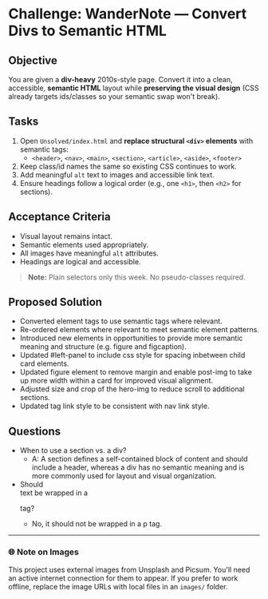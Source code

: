 # Challenge: WanderNote — Convert Divs to Semantic HTML

## Objective

You are given a **div-heavy** 2010s-style page. Convert it into a clean, accessible, **semantic HTML** layout
while **preserving the visual design** (CSS already targets ids/classes so your semantic swap won't break).

## Tasks

1. Open `Unsolved/index.html` and **replace structural `<div>` elements** with semantic tags:
   - `<header>`, `<nav>`, `<main>`, `<section>`, `<article>`, `<aside>`, `<footer>`
2. Keep class/id names the same so existing CSS continues to work.
3. Add meaningful `alt` text to images and accessible link text.
4. Ensure headings follow a logical order (e.g., one `<h1>`, then `<h2>` for sections).

## Acceptance Criteria

- Visual layout remains intact.
- Semantic elements used appropriately.
- All images have meaningful `alt` attributes.
- Headings are logical and accessible.

> **Note:** Plain selectors only this week. No pseudo-classes required.

## Proposed Solution

- Converted element tags to use semantic tags where relevant.
- Re-ordered elements where relevant to meet semantic element patterns.
- Introduced new elements in opportunities to provide more semantic meaning and structure (e.g. figure and figcaption).
- Updated #left-panel to include css style for spacing inbetween child card elements.
- Updated figure element to remove margin and enable post-img to take up more width within a card for improved visual alignment.
- Adjusted size and crop of the hero-img to reduce scroll to additional sections.
- Updated tag link style to be consistent with nav link style.

## Questions

- When to use a section vs. a div?
  - A: A section defines a self-contained block of content and should include a header, whereas a div has no semantic meaning and is more commonly used for layout and visual organization.
- Should <figcaption> text be wrapped in a <p> tag?
  - No, it should not be wrapped in a p tag.

---

### 🌐 Note on Images

This project uses external images from Unsplash and Picsum.
You'll need an active internet connection for them to appear.
If you prefer to work offline, replace the image URLs with local files in an `images/` folder.
